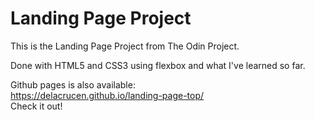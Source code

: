 # Landing Page Project

This is the Landing Page Project from The Odin Project.

Done with HTML5 and CSS3 using flexbox and what I've learned so far.

Github pages is also available:  
https://delacrucen.github.io/landing-page-top/  
Check it out!
